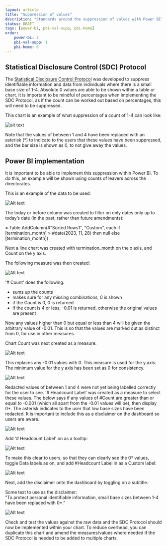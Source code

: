 ```yaml
---
layout: article
title: "Suppression of values"
description: "Standards around the suppression of values with Power BI"
status: DRAFT
tags: [power-bi, pbi-val-supp, pbi-home]
order:
    power-bi: 2
    pbi-val-supp: 1
    pbi-home: 6
---
```

## Statistical Disclosure Control (SDC) Protocol  
  
The [Statistical Disclosure Control Protocol][link 1] was developed to suppress identifiable information and data from individuals where there is a small base size of 1-4. Absolute 0 values are able to be shown within a table or chart. It is important to be mindful of percentages when implementing the SDC Protocol, as if the count can be worked out based on percentages, this will need to be suppressed.  
  
This chart is an example of what suppression of a count of 1-4 can look like:  
  
![ alt text](../images/value-image.png)  
  
Note that the values of between 1 and 4 have been replaced with an asterisk (*) to indicate to the users that these values have been suppressed, and the bar size is shown as 0, to not give away the values.  
  

## Power BI implementation  
  
It is important to be able to implement this suppression within Power BI. To do this, an example will be shown using counts of leavers across the directorates.  
  
This is an example of the data to be used:  
  
![Alt text](../images/value-image2.png)  
  
The today or before column was created to filter on only dates only up to today’s date (in the past, rather than future amendments):  
  
= Table.AddColumn(#"Sorted Rows1", "Custom", each if [termination_month] > #date(2023, 11, 28) then null else [termination_month])  
  
Next a line chart was created with termination_month on the x axis, and Count on the y axis.  
  
The following measure was then created:  
  
![Alt text](../images/value-image3.png)  
  
'# Count' does the following:  
- sums up the counts
- makes sure for any missing combinations, 0 is shown
- if the Count is 0, 0 is returned
- if the count is 4 or less, -0.01 is returned, otherwise the original values are present  
  
Now any values higher than 0 but equal or less than 4 will be given the arbitrary value of -0.01. This is so that the values are marked out as distinct from 0, for use in other measures.  
  
Chart Count was next created as a measure:  
  
![Alt text](../images/value-image4.png)  
  
This replaces any -0.01 values with 0. This measure is used for the y axis.  
The minimum value for the y axis has been set as 0 for consistency.  
  
![Alt text](../images/value-image5.png)  
  
Redacted values of between 1 and 4 were not yet being labelled correctly for the user to see.
'# Headcount Label' was created as a measure to select these values. The below says if any values of #Count are greater than or equal to -0.001 (which all apart from the -0.01 values will be), then display 0*. The asterisk indicates to the user that low base sizes have been redacted. It is important to include this as a disclaimer on the dashboard so users are aware.  
  
![Alt text](../images/value-image6.png)  
  
Add '# Headcount Label' on as a tooltip:  
  
![Alt text](../images/value-image7.png)  
  
To make this clear to users, so that they can clearly see the 0* values, toggle Data labels as on, and add #Headcount Label in as a Custom label:  
  
![Alt text](../images/value-image8.png)  
  
Next, add the disclaimer onto the dashboard by toggling on a subtitle.  
  
Some text to use as the disclaimer:  
"To protect personal identifiable information, small base sizes between 1-4 have been replaced with 0*."  
  
![Alt text](../images/value-image9.png)  
  
Check and test the values against the raw data and the SDC Protocol should now be implemented within your chart. To reduce overhead, you can duplicate this chart and amend the measures/values where needed if the SDC Protocol is needed to be added to multiple charts.




  


[link 1]: https://www.nhsbsa.nhs.uk/sites/default/files/2020-10/nhsbsa-sdc-protocol.pdf
